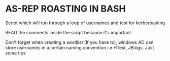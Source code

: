 # AS-REP ROASTING IN BASH

Script which will run through a loop of usernames and test for kerberoasting 

READ the comments inside the script because it's important

Don't forget when creating a wordlist (If you have to), windows AD can store usernames in a certain naming convention i.e HTest, JBlogs. Just some tips
